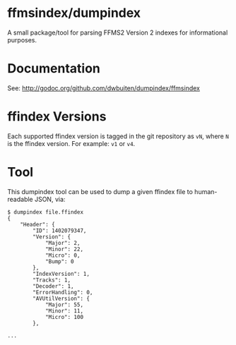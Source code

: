 # ffmsindex/dumpindex

A small package/tool for parsing FFMS2 Version 2 indexes for informational purposes.

# Documentation

See: http://godoc.org/github.com/dwbuiten/dumpindex/ffmsindex

# ffindex Versions

Each supported ffindex version is tagged in the git repository as `vN`, where `N` is the
ffindex version. For example: `v1` or `v4`.

# Tool

This dumpindex tool can be used to dump a given ffindex file to human-readable JSON, via:

```
$ dumpindex file.ffindex
{
    "Header": {
        "ID": 1402079347,
        "Version": {
            "Major": 2,
            "Minor": 22,
            "Micro": 0,
            "Bump": 0
        },
        "IndexVersion": 1,
        "Tracks": 1,
        "Decoder": 1,
        "ErrorHandling": 0,
        "AVUtilVersion": {
            "Major": 55,
            "Minor": 11,
            "Micro": 100
        },

...
```
